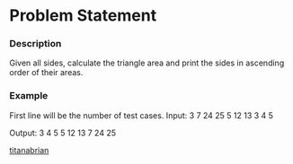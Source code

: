 # Problem Statement

### Description
Given all sides, calculate the triangle area and print the sides in ascending order of their areas.

### Example
First line will be the number of test cases.
Input:
3
7 24 25
5 12 13
3 4 5

Output:
3 4 5
5 12 13
7 24 25

[titanabrian](https://github.com/titanabrian)